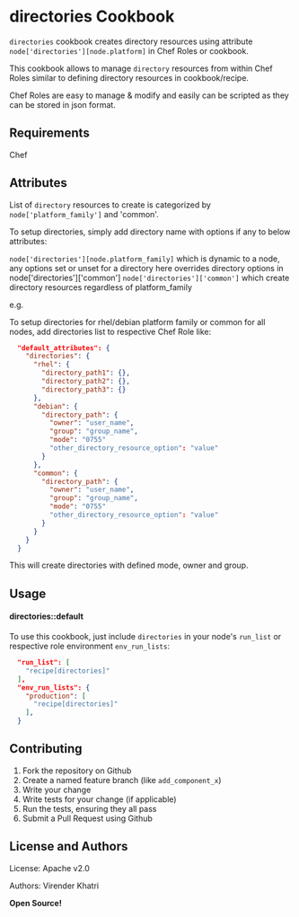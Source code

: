 directories Cookbook
====================

`directories` cookbook creates directory resources using attribute `node['directories'][node.platform]` in Chef Roles or cookbook.

This cookbook allows to manage `directory` resources from within Chef Roles similar to defining directory resources in cookbook/recipe.

Chef Roles are easy to manage & modify and easily can be scripted as they can be stored in json format.

Requirements
------------
Chef

Attributes
----------

List of `directory` resources to create is categorized by `node['platform_family']` and 'common'.

To setup directories, simply add directory name with options if any to below attributes:

`node['directories'][node.platform_family]` which is dynamic to a node, any options set or unset for a directory here overrides directory options in node['directories']['common']
`node['directories']['common']` which create directory resources regardless of platform_family

e.g.

To setup directories for rhel/debian platform family or common for all nodes, add directories list to respective Chef Role like:

```json
  "default_attributes": {
    "directories": {
      "rhel": {
        "directory_path1": {},
        "directory_path2": {},
        "directory_path3": {}
      },
      "debian": {
        "directory_path": {
          "owner": "user_name",
          "group": "group_name",
          "mode": "0755"
          "other_directory_resource_option": "value"
        }
      },
      "common": {
        "directory_path": {
          "owner": "user_name",
          "group": "group_name",
          "mode": "0755"
          "other_directory_resource_option": "value"
        }
      }
    }
  }

```

This will create directories with defined mode, owner and group.

Usage
-----
#### directories::default

To use this cookbook, just include `directories` in your node's `run_list` or respective role environment `env_run_lists`:

```json
  "run_list": [
    "recipe[directories]"
  ],
  "env_run_lists": {
    "production": [
      "recipe[directories]"
    ],
  }
```

Contributing
------------
1. Fork the repository on Github
2. Create a named feature branch (like `add_component_x`)
3. Write your change
4. Write tests for your change (if applicable)
5. Run the tests, ensuring they all pass
6. Submit a Pull Request using Github

License and Authors
-------------------
License: Apache v2.0

Authors: Virender Khatri

**Open Source!**
